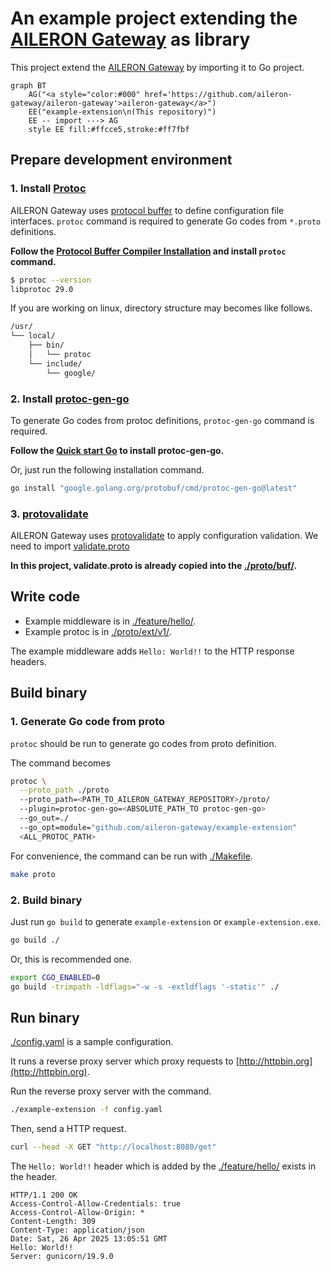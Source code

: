 # An example project extending the [AILERON Gateway](https://github.com/aileron-gateway/aileron-gateway) as library

This project extend the [AILERON Gateway](https://github.com/aileron-gateway/aileron-gateway) by importing it to Go project.

```mermaid
graph BT
    AG("<a style="color:#000" href='https://github.com/aileron-gateway/aileron-gateway'>aileron-gateway</a>")
    EE("example-extension\n(This repository)")
    EE -- import ---> AG
    style EE fill:#ffcce5,stroke:#ff7fbf
```

## Prepare development environment

### 1. Install [Protoc](https://github.com/protocolbuffers/protobuf)

AILERON Gateway uses [protocol buffer](https://github.com/protocolbuffers/protobuf) to define configuration file interfaces.
`protoc` command is required to generate Go codes from `*.proto` definitions.

**Follow the [Protocol Buffer Compiler Installation](https://protobuf.dev/installation/) and install `protoc` command.**

```bash
$ protoc --version
libprotoc 29.0
```

If you are working on linux, directory structure may becomes like follows.

```txt
/usr/
└── local/
    ├── bin/
    │   └── protoc
    └── include/
        └── google/
```

### 2. Install [protoc-gen-go](https://pkg.go.dev/google.golang.org/protobuf)

To generate Go codes from protoc definitions, `protoc-gen-go` command is required.

**Follow the [Quick start Go](https://grpc.io/docs/languages/go/quickstart/) to install protoc-gen-go.**

Or, just run the following installation command.

```bash
go install "google.golang.org/protobuf/cmd/protoc-gen-go@latest"
```

### 3. [protovalidate](https://github.com/bufbuild/protovalidate)

AILERON Gateway uses [protovalidate](https://github.com/bufbuild/protovalidate) to apply configuration validation.
We need to import [validate.proto](https://github.com/bufbuild/protovalidate/blob/main/proto/protovalidate/buf/validate/validate.proto)

**In this project, validate.proto is already copied into the [./proto/buf/](./proto/buf/).**

## Write code

- Example middleware is in [./feature/hello/](./feature/hello/).
- Example protoc is in [./proto/ext/v1/](./proto/ext/v1/).

The example middleware adds `Hello: World!!` to the HTTP response headers.

## Build binary

### 1. Generate Go code from proto

`protoc` should be run to generate go codes from proto definition.

The command becomes

```bash
protoc \
  --proto_path ./proto
  --proto_path=<PATH_TO_AILERON_GATEWAY_REPOSITORY>/proto/
  --plugin=protoc-gen-go=<ABSOLUTE_PATH_TO protoc-gen-go>
  --go_out=./
  --go_opt=module="github.com/aileron-gateway/example-extension"
  <ALL_PROTOC_PATH>
```

For convenience, the command can be run with [./Makefile](./Makefile).

```bash
make proto
```

### 2. Build binary

Just run `go build` to generate `example-extension` or `example-extension.exe`.

```bash
go build ./
```

Or, this is recommended one.

```bash
export CGO_ENABLED=0
go build -trimpath -ldflags="-w -s -extldflags '-static'" ./
```

## Run binary

[./config.yaml](./config.yaml) is a sample configuration.

It runs a reverse proxy server which proxy requests to [http://httpbin.org](http://httpbin.org).

Run the reverse proxy server with the command.

```sh
./example-extension -f config.yaml
```

Then, send a HTTP request.

```sh
curl --head -X GET "http://localhost:8080/get"
```

The `Hello: World!!` header which is added by the [./feature/hello/](./feature/hello/) exists in the header.

```text
HTTP/1.1 200 OK
Access-Control-Allow-Credentials: true
Access-Control-Allow-Origin: *
Content-Length: 309
Content-Type: application/json
Date: Sat, 26 Apr 2025 13:05:51 GMT
Hello: World!!
Server: gunicorn/19.9.0
```
